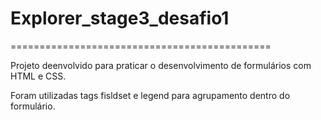 # Explorer_stage3_desafio1

=============================================

Projeto deenvolvido para praticar o desenvolvimento de formulários com HTML e CSS.

Foram utilizadas tags fisldset e legend para agrupamento dentro do formulário.
